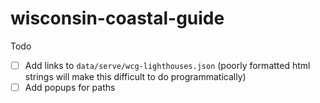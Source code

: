 # wisconsin-coastal-guide

Todo
- [ ] Add links to `data/serve/wcg-lighthouses.json` (poorly formatted html strings will make this difficult to do programmatically)
- [ ] Add popups for paths

